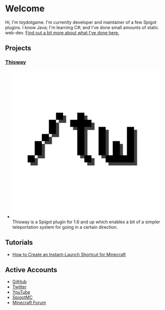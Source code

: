 # Welcome
Hi, I'm toydotgame.
I'm currently developer and maintainer of a few Spigot plugins. I know Java; I'm learning C#; and I've done small amounts of static web-dev. [Find out a bit more about what I've done here.](about.html)

## Projects
### [Thisway](https://spigotmc.org/resources/thisway.87115/)
* <img src="assets/images/Thisway_Rounded.png" display="inline" /> Thisway is a Spigot plugin for 1.6 and up which enables a bit of a simpler teleportation system for going in a certain direction.

## Tutorials
* [How to Create an Instant-Launch Shortcut for Minecraft](tutorials/instantMinecraft.html)

## Active Accounts
* [GitHub](https://github.com/toydotgame)
* [Twitter](https://github.com/toydotgame)
* [YouTube](https://www.youtube.com/channel/UCgkC2xFIPZCLEadyYZCsbWw)
* [SpigotMC](https://www.spigotmc.org/members/toydotgam.1096646/)
* [Minecraft Forum](https://www.minecraftforum.net/members/toydotgam)
